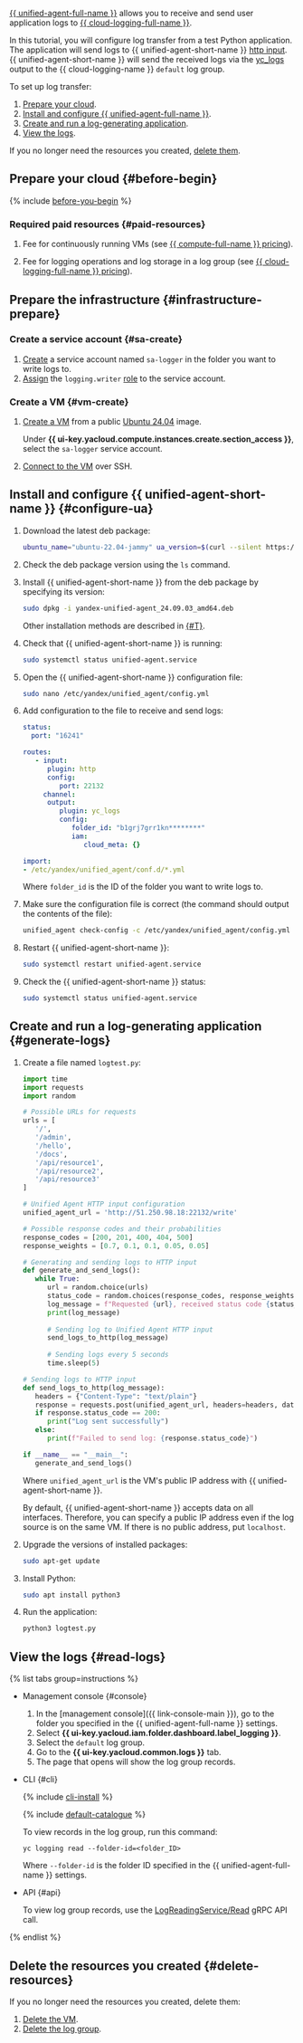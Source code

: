 [{{ unified-agent-full-name }}](../../monitoring/concepts/data-collection/unified-agent/) allows you to receive and send user application logs to [{{ cloud-logging-full-name }}](../../logging/).

In this tutorial, you will configure log transfer from a test Python application. The application will send logs to {{ unified-agent-short-name }} [http input](../../monitoring/concepts/data-collection/unified-agent/inputs.md#http_input). {{ unified-agent-short-name }} will send the received logs via the [yc_logs](../../monitoring/concepts/data-collection/unified-agent/outputs.md#yc_logs_output) output to the {{ cloud-logging-name }} `default` log group.

To set up log transfer:

1. [Prepare your cloud](#before-begin).
1. [Install and configure {{ unified-agent-full-name }}](#configure-ua).
1. [Create and run a log-generating application](#generate-logs).
1. [View the logs](#read-logs).

If you no longer need the resources you created, [delete them](#clear-out).

## Prepare your cloud {#before-begin}

{% include [before-you-begin](../_tutorials_includes/before-you-begin.md) %}


### Required paid resources {#paid-resources}

1. Fee for continuously running VMs (see [{{ compute-full-name }} pricing](../../compute/pricing.md)).

1. Fee for logging operations and log storage in a log group (see [{{ cloud-logging-full-name }} pricing](../../logging/pricing.md)).


## Prepare the infrastructure {#infrastructure-prepare}

### Create a service account {#sa-create}

1. [Create](../../iam/operations/sa/create.md) a service account named `sa-logger` in the folder you want to write logs to.
1. [Assign](../../iam/operations/roles/grant.md) the `logging.writer` [role](../../logging/security/index.md#logging-writer) to the service account.

### Create a VM {#vm-create}

1. [Create a VM](../../compute/operations/vm-create/create-linux-vm.md) from a public [Ubuntu 24.04](/marketplace/products/yc/ubuntu-24-04-lts) image.
   
   Under **{{ ui-key.yacloud.compute.instances.create.section_access }}**, select the `sa-logger` service account.
   
1. [Connect to the VM](../../compute/operations/vm-connect/ssh.md#vm-connect) over SSH.

## Install and configure {{ unified-agent-short-name }} {#configure-ua}

1. Download the latest deb package:

      ```bash
      ubuntu_name="ubuntu-22.04-jammy" ua_version=$(curl --silent https://storage.yandexcloud.net/yc-unified-agent/latest-version) bash -c 'curl --silent --remote-name https://storage.yandexcloud.net/yc-unified-agent/releases/${ua_version}/deb/${ubuntu_name}/yandex-unified-agent_${ua_version}_amd64.deb'
      ```
1. Check the deb package version using the `ls` command.
   
1. Install {{ unified-agent-short-name }} from the deb package by specifying its version:

   ```bash
   sudo dpkg -i yandex-unified-agent_24.09.03_amd64.deb
   ```
   
   Other installation methods are described in [{#T}](../../monitoring/concepts/data-collection/unified-agent/installation.md). 

1. Check that {{ unified-agent-short-name }} is running:

   ```bash
   sudo systemctl status unified-agent.service
   ```

1. Open the {{ unified-agent-short-name }} configuration file:
   
   ```bash
   sudo nano /etc/yandex/unified_agent/config.yml
   ```

1. Add configuration to the file to receive and send logs:

   ```yaml
   status:
     port: "16241"

   routes:
      - input:
         plugin: http
         config:
            port: 22132
        channel:
         output:
            plugin: yc_logs
            config:
               folder_id: "b1grj7grr1kn********"
               iam:
                  cloud_meta: {}
   
   import:
   - /etc/yandex/unified_agent/conf.d/*.yml
   ```

   Where `folder_id` is the ID of the folder you want to write logs to.

1. Make sure the configuration file is correct (the command should output the contents of the file):

   ```bash
   unified_agent check-config -c /etc/yandex/unified_agent/config.yml
   ```

1. Restart {{ unified-agent-short-name }}:

   ```bash
   sudo systemctl restart unified-agent.service
   ```

1. Check the {{ unified-agent-short-name }} status:

   ```bash
   sudo systemctl status unified-agent.service
   ```

## Create and run a log-generating application {#generate-logs}

1. Create a file named `logtest.py`:

   ```py
   import time
   import requests
   import random

   # Possible URLs for requests
   urls = [
      '/',
      '/admin',
      '/hello',
      '/docs',
      '/api/resource1',
      '/api/resource2',
      '/api/resource3'
   ]

   # Unified Agent HTTP input configuration
   unified_agent_url = 'http://51.250.98.18:22132/write'

   # Possible response codes and their probabilities
   response_codes = [200, 201, 400, 404, 500]
   response_weights = [0.7, 0.1, 0.1, 0.05, 0.05]

   # Generating and sending logs to HTTP input
   def generate_and_send_logs():
      while True:
         url = random.choice(urls)
         status_code = random.choices(response_codes, response_weights)[0]
         log_message = f"Requested {url}, received status code {status_code}"
         print(log_message)
         
         # Sending log to Unified Agent HTTP input
         send_logs_to_http(log_message)
         
         # Sending logs every 5 seconds
         time.sleep(5)

   # Sending logs to HTTP input
   def send_logs_to_http(log_message):
      headers = {"Content-Type": "text/plain"}
      response = requests.post(unified_agent_url, headers=headers, data=log_message)
      if response.status_code == 200:
         print("Log sent successfully")
      else:
         print(f"Failed to send log: {response.status_code}")

   if __name__ == "__main__":
      generate_and_send_logs()
   ```

   Where `unified_agent_url` is the VM's public IP address with {{ unified-agent-short-name }}.

   By default, {{ unified-agent-short-name }} accepts data on all interfaces. Therefore, you can specify a public IP address even if the log source is on the same VM. If there is no public address, put `localhost`.

1. Upgrade the versions of installed packages:

    ```bash
    sudo apt-get update
    ```

1. Install Python:

   ```bash
   sudo apt install python3
   ```

1. Run the application:
   ```bash
   python3 logtest.py
   ```

## View the logs {#read-logs}

{% list tabs group=instructions %}

- Management console {#console}

    1. In the [management console]({{ link-console-main }}), go to the folder you specified in the {{ unified-agent-full-name }} settings.
    1. Select **{{ ui-key.yacloud.iam.folder.dashboard.label_logging }}**.
    1. Select the `default` log group.
    1. Go to the **{{ ui-key.yacloud.common.logs }}** tab.
    1. The page that opens will show the log group records.

- CLI {#cli}

    {% include [cli-install](../../_includes/cli-install.md) %}

    {% include [default-catalogue](../../_includes/default-catalogue.md) %}

    To view records in the log group, run this command:
    ```
    yc logging read --folder-id=<folder_ID>
    ```

    Where `--folder-id` is the folder ID specified in the {{ unified-agent-full-name }} settings.

- API {#api}

    To view log group records, use the [LogReadingService/Read](../../logging/api-ref/grpc/LogReading/read.md) gRPC API call.

{% endlist %}

## Delete the resources you created {#delete-resources}

If you no longer need the resources you created, delete them:

1. [Delete the VM](../../compute/operations/vm-control/vm-delete.md).
1. [Delete the log group](../../logging/operations/delete-group.md).